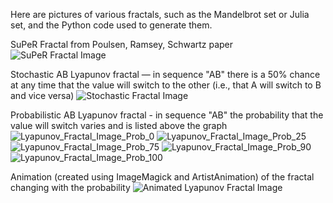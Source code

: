 Here are pictures of various fractals, such as the Mandelbrot set or Julia set, and the Python code used to generate them.

SuPeR Fractal from Poulsen, Ramsey, Schwartz paper
![SuPeR Fractal Image](https://github.com/shaunramsey/FractalExploration/blob/master/Fractals/Lyapunov_Fractal_a_0.1.png)

Stochastic AB Lyapunov fractal — in sequence "AB" there is a 50% chance at any time that the value will switch to the other (i.e., that A will switch to B and vice versa)
![Stochastic Fractal Image](https://github.com/shaunramsey/FractalExploration/blob/master/Fractals/lyapunov_fractal_stochastic.png)

Probabilistic AB Lyapunov fractal - in sequence "AB" the probability that the value will switch varies and is listed above the graph
![Lyapunov_Fractal_Image_Prob_0](https://github.com/shaunramsey/FractalExploration/blob/master/Fractals/lyapunov_fractal_probabilistic_AB_0.png)
![Lyapunov_Fractal_Image_Prob_25](https://github.com/shaunramsey/FractalExploration/blob/master/Fractals/lyapunov_fractal_probabilistic_AB_25.png)
![Lyapunov_Fractal_Image_Prob_75](https://github.com/shaunramsey/FractalExploration/blob/master/Fractals/lyapunov_fractal_probabilistic_AB_75.png)
![Lyapunov_Fractal_Image_Prob_90](https://github.com/shaunramsey/FractalExploration/blob/master/Fractals/lyapunov_fractal_probabilistic_AB_90.png)
![Lyapunov_Fractal_Image_Prob_100](https://github.com/shaunramsey/FractalExploration/blob/master/Fractals/lyapunov_fractal_probabilistic_AB_100.png)

Animation (created using ImageMagick and ArtistAnimation) of the fractal changing with the probability
![Animated Lyapunov Fractal Image](https://github.com/shaunramsey/FractalExploration/blob/master/Fractals/Prob_Lyap_Fractal.gif)
